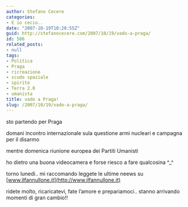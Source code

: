 ```yaml
---
author: Stefano Cecere
categories:
- E io cecio..
date: "2007-10-19T10:20:55Z"
guid: http://stefanocecere.com/2007/10/19/vado-a-praga/
id: 586
related_posts:
- null
tags:
- Politica
- Praga
- ricreazione
- scudo spaziale
- spirito
- Terra 2.0
- umanista
title: vado a Praga!
slug: /2007/10/19/vado-a-praga/
---
```


sto partendo per Praga

domani incontro internazionale sula questione armi nucleari e campagna per il disarmo

mentre domenica riunione europea dei Partiti Umanisti

ho dietro una buona videocamera e forse riesco a fare qualcosina ^_^

torno lunedì.. mi raccomando leggete le ultime neews su [www.ilfannullone.it](http://www.ilfannullone.it)

ridete molto, ricaricatevi, fate l&#8217;amore e prepariamoci.. stanno arrivando momenti di gran cambio!!